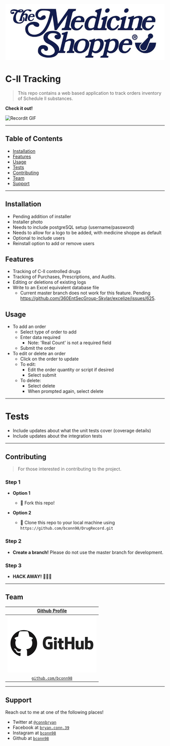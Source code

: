 ![alt text](web/assets/logo.png "Logo")

# C-ll Tracking

> This repo contains a web based application to track orders inventory of Schedule ll substances.


**Check it out!**

![Recordit GIF](http://g.recordit.co/u1kQQv4K77.gif)

---

## Table of Contents

- [Installation](#Installation)
- [Features](#Features)
- [Usage](#Usage)
- [Tests](#Tests)
- [Contributing](#Contributing)
- [Team](#Team)
- [Support](#Support)

---

## Installation

- Pending addition of installer
- Installer photo
- Needs to include postgreSQL setup (username/password)
- Needs to allow for a logo to be added, with medicine shoppe as default
- Optional to include users
- Reinstall option to add or remove users


## Features
- Tracking of C-ll controlled drugs
- Tracking of Purchases, Prescriptions, and Audits.
- Editing or deletions of existing logs
- Write to an Excel equivalent database file
  - Current master branch does not work for this feature. Pending https://github.com/360EntSecGroup-Skylar/excelize/issues/625.


## Usage
- To add an order
  - Select type of order to add
  - Enter data required
    - Note: 'Real Count' is not a required field
  - Submit the order
- To edit or delete an order
  - Click on the order to update
  - To edit:
    - Edit the order quantity or script if desired
    - Select submit 
  - To delete:
    - Select delete
    - When prompted again, select delete
    
---

# Tests

- Include updates about what the unit tests cover (coverage details)
- Include updates about the integration tests
 
---

## Contributing

> For those interested in contributing to the project.

### Step 1

- **Option 1**
    - 🍴 Fork this repo!

- **Option 2**
    - 👯 Clone this repo to your local machine using `https://github.com/bconn98/DrugRecord.git`

### Step 2
- **Create a branch!** Please do not use the master branch for development.

### Step 3

- **HACK AWAY!** 🔨🔨🔨

---

## Team

| <a href="https://github.com/bconn98" target="_blank">**Github Profile**</a> 
| :---: |
| [![Github](web/assets/github_photo.png)](http://github.com/bconn98) 
| <a href="http://github.com/bconn98" target="_blank">`github.com/bconn98`</a> 

---

## Support

Reach out to me at one of the following places!

<!-- - Website at <a href="http://fvcproductions.com" target="_blank">`fvcproductions.com`</a> -->
- Twitter at <a href="https://twitter.com/connbryan" target="_blank">`@connbryan`</a>
- Facebook at <a href="https://www.facebook.com/bryan.conn.39/" target="_blank"> `bryan.conn.39` </a>
- Instagram at <a href="https://www.instagram.com/bconn98/" target="_blank"> `bconn98` </a>
- Github at <a href="http://github.com/bconn98" target="_blank">`bconn98`</a>
